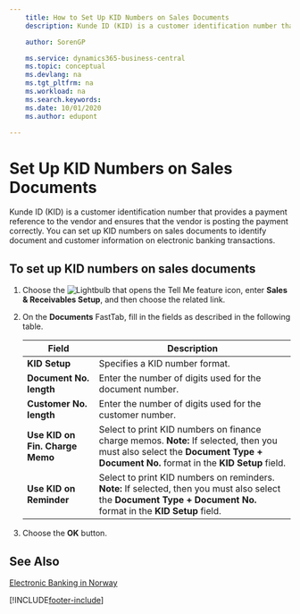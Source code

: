 ```yaml
---
    title: How to Set Up KID Numbers on Sales Documents
    description: Kunde ID (KID) is a customer identification number that provides a payment reference to the vendor and ensures that the vendor is posting the payment correctly.

    author: SorenGP

    ms.service: dynamics365-business-central
    ms.topic: conceptual
    ms.devlang: na
    ms.tgt_pltfrm: na
    ms.workload: na
    ms.search.keywords:
    ms.date: 10/01/2020
    ms.author: edupont

---
```

# Set Up KID Numbers on Sales Documents
Kunde ID (KID) is a customer identification number that provides a payment reference to the vendor and ensures that the vendor is posting the payment correctly. You can set up KID numbers on sales documents to identify document and customer information on electronic banking transactions.  

## To set up KID numbers on sales documents  

1.  Choose the ![Lightbulb that opens the Tell Me feature](../../media/ui-search/search_small.png "Tell me what you want to do") icon, enter **Sales & Receivables Setup**, and then choose the related link.  
2.  On the **Documents** FastTab, fill in the fields as described in the following table.  

    |Field|Description|  
    |---------------------------------|---------------------------------------|  
    |**KID Setup**|Specifies a KID number format.|  
    |**Document No. length**|Enter the number of digits used for the document number.|  
    |**Customer No. length**|Enter the number of digits used for the customer number.|  
    |**Use KID on Fin. Charge Memo**|Select to print KID numbers on finance charge memos. **Note:**  If selected, then you must also select the **Document Type + Document No.** format in the **KID Setup** field.|  
    |**Use KID on Reminder**|Select to print KID numbers on reminders. **Note:**  If selected, then you must also select the **Document Type + Document No.** format in the **KID Setup** field.|

3.  Choose the **OK** button.  

## See Also  
 [Electronic Banking in Norway](electronic-banking-in-norway.md) 


[!INCLUDE[footer-include](../../includes/footer-banner.md)]
